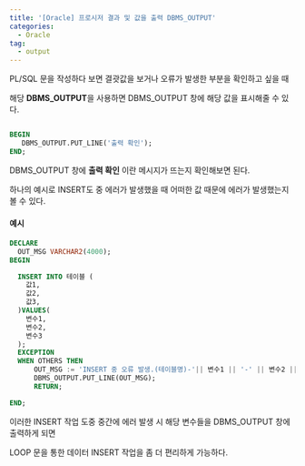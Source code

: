 ```yaml
---
title: '[Oracle] 프로시저 결과 및 값을 출력 DBMS_OUTPUT'
categories:
  - Oracle
tag:
  - output
---
```


PL/SQL 문을 작성하다 보면 결괏값을 보거나 오류가 발생한 부분을 확인하고 싶을 때

해당 **DBMS_OUTPUT**을 사용하면 DBMS_OUTPUT 창에 해당 값을 표시해줄 수 있다.

```sql

BEGIN
   DBMS_OUTPUT.PUT_LINE('출력 확인');
END;

```

DBMS_OUTPUT 창에 **출력 확인** 이란 메시지가 뜨는지 확인해보면 된다.

하나의 예시로 INSERT도 중 에러가 발생했을 때 어떠한 값 때문에 에러가 발생했는지 볼 수 있다.

#### 예시

```sql
DECLARE
  OUT_MSG VARCHAR2(4000);
BEGIN

  INSERT INTO 테이블 (
    값1,
    값2,
    값3,
  )VALUES(
    변수1,
    변수2,
    변수3
  );
  EXCEPTION
  WHEN OTHERS THEN
      OUT_MSG := 'INSERT 중 오류 발생.(테이블명)-'|| 변수1 || '-' || 변수2 ||'-'|| 변수3 ||'-'||SQLERRM;
      DBMS_OUTPUT.PUT_LINE(OUT_MSG);
      RETURN;

END;

```

이러한 INSERT 작업 도중 중간에 에러 발생 시 해당 변수들을 DBMS_OUTPUT 창에 출력하게 되면

LOOP 문을 통한 데이터 INSERT 작업을 좀 더 편리하게 가능하다.
